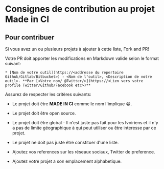 # Consignes de contribution au projet Made in CI 

## Pour contribuer
Si vous avez un ou plusieurs projets à ajouter à cette liste, Fork and PR!

Votre PR doit apporter les modifications en Markdown valide selon le format suivant:

```
* [Nom de votre outil](https://<addresse du repertoire Github/Gitlab/Bitbucket>) - <Nom de l'outil>, <Description de votre outil>. **Par [<Votre nom/ @Twitter/>](https://<Lien vers votre profile Twitter/Github/Facebook etc>)**

```

Assurez de respecter les critères suivants:

* Le projet doit être **MADE IN CI** comme le nom l'implique :grin:.

* Le projet doit être open source.

* Le projet doit être global - Il n'est juste pas fait pour les Ivoiriens et il n'y a pas de limite géographique à qui peut utiliser ou être interesse par ce projet.

* Le projet ne doit pas juste être constituer d'une liste.

* Ajoutez vos references sur les réseaux sociaux, Twitter de preference.

* Ajoutez votre projet a son emplacement alphabetique.


